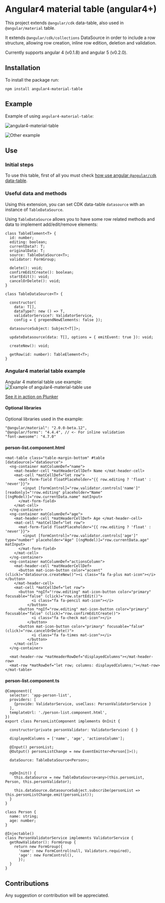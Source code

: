 # Angular4 material table (angular4+)

This project extends `@angular/cdk` data-table, also used in `@angular/material` table.

It extends `@angular/cdk/collections` DataSource in order to include a row structure, allowing row creation, inline row edition, deletion and validation.

Currently supports angular 4 (v0.1.8) and angular 5 (v0.2.0).

## Installation

To install the package run:

`npm install angular4-material-table`

## Example

Example of using `angular4-material-table`:

![angular4-material-table](https://i.imgur.com/vncajJG.png)

![Other example](https://i.imgur.com/5ed814s.png)


## Use

### Initial steps

To use this table, first of all you must check [how use angular `@angular/cdk` data-table](https://material.angular.io/guide/cdk-table).

### Useful data and methods

Using this extension, you can set CDK data-table `datasource` with an instance of `TableDataSource`.

Using `TableDataSource` allows you to have some row related methods and data to implement add/edit/remove elements:
```
class TableElement<T> {
  id: number;
  editing: boolean;
  currentData?: T;
  originalData: T;
  source: TableDataSource<T>;
  validator: FormGroup;

  delete(): void;
  confirmEditCreate(): boolean;
  startEdit(): void;
  cancelOrDelete(): void;
}
```

```
class TableDataSource<T> {

  constructor(
    data: T[],
    dataType?: new () => T,
    validatorService?: ValidatorService,
    config = { prependNewElements: false });

  datasourceSubject: Subject<T[]>;

  updateDatasource(data: T[], options = { emitEvent: true }): void;

  createNew(): void;

  getRow(id: number): TableElement<T>;
}
```

### Angular4 material table example

Angular 4 material table use example:
![Example of angular4-material-table use](https://i.imgur.com/ath56FU.png)

[See it in action on Plunker](https://plnkr.co/edit/9kZfUW?p=preview)

#### Optional libraries
Optional libraries used in the example:
```
"@angular/material": "2.0.0-beta.12",
"@angular/forms": "4.4.4", // <- For inline validation
"font-awesome": "4.7.0"
```

#### person-list.component.html


```
<mat-table class="table-margin-bottom" #table [dataSource]="dataSource">
  <ng-container matColumnDef="name">
    <mat-header-cell *matHeaderCellDef> Name </mat-header-cell>
    <mat-cell *matCellDef="let row">
      <mat-form-field floatPlaceholder="{{ row.editing ? 'float' : 'never'}}">
        <input [formControl]="row.validator.controls['name']" [readonly]="!row.editing" placeholder="Name" [(ngModel)]="row.currentData.name" matInput>
      </mat-form-field>
    </mat-cell>
  </ng-container>
  <ng-container matColumnDef="age">
    <mat-header-cell *matHeaderCellDef> Age </mat-header-cell>
    <mat-cell *matCellDef="let row">
      <mat-form-field floatPlaceholder="{{ row.editing ? 'float' : 'never'}}">
        <input [formControl]="row.validator.controls['age']" type="number" placeholder="Age" [(ngModel)]="row.currentData.age" matInput>
      </mat-form-field>
    </mat-cell>
  </ng-container>
  <ng-container matColumnDef="actionsColumn">
    <mat-header-cell *matHeaderCellDef>
      <button mat-icon-button color="accent" (click)="dataSource.createNew()"><i class="fa fa-plus mat-icon"></i></button>
    </mat-header-cell>
    <mat-cell *matCellDef="let row">
      <button *ngIf="!row.editing" mat-icon-button color="primary" focusable="false" (click)="row.startEdit()">
            <i class="fa fa-pencil mat-icon"></i>
          </button>
      <button *ngIf="row.editing" mat-icon-button color="primary" focusable="false" (click)="row.confirmEditCreate()">
            <i class="fa fa-check mat-icon"></i>
          </button>
      <button mat-icon-button color="primary" focusable="false" (click)="row.cancelOrDelete()">
            <i class="fa fa-times mat-icon"></i>
          </button>
    </mat-cell>
  </ng-container>

  <mat-header-row *matHeaderRowDef="displayedColumns"></mat-header-row>
  <mat-row *matRowDef="let row; columns: displayedColumns;"></mat-row>
</mat-table>
```

#### person-list.component.ts
```
@Component({
  selector: 'app-person-list',
  providers: [
    {provide: ValidatorService, useClass: PersonValidatorService }
  ],
  templateUrl: './person-list.component.html',
})
export class PersonListComponent implements OnInit {

  constructor(private personValidator: ValidatorService) { }

  displayedColumns = ['name', 'age', 'actionsColumn'];

  @Input() personList;
  @Output() personListChange = new EventEmitter<Person[]>();

  dataSource: TableDataSource<Person>;


  ngOnInit() {
    this.dataSource = new TableDataSource<any>(this.personList, Person, this.personValidator);

    this.dataSource.datasourceSubject.subscribe(personList => this.personListChange.emit(personList));
  }
}

class Person {
  name: string;
  age: number;
}

@Injectable()
class PersonValidatorService implements ValidatorService {
  getRowValidator(): FormGroup {
    return new FormGroup({
      'name': new FormControl(null, Validators.required),
      'age': new FormControl(),
      });
  }
}

```

## Contributions

Any suggestion or contribution will be appreciated.




